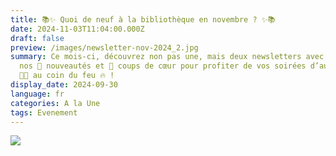 ```yaml
---
title: 📚✨ Quoi de neuf à la bibliothèque en novembre ? ✨📚
date: 2024-11-03T11:04:00.000Z
draft: false
preview: /images/newsletter-nov-2024_2.jpg
summary: Ce mois-ci, découvrez non pas une, mais deux newsletters avec toutes
  nos 📖 nouveautés et 💖 coups de cœur pour profiter de vos soirées d’automne
  🍂🍁 au coin du feu 🔥 !
display_date: 2024-09-30
language: fr
categories: A la Une
tags: Evenement
---
```

![](/images/newsletter-nov-2024.jpg)
